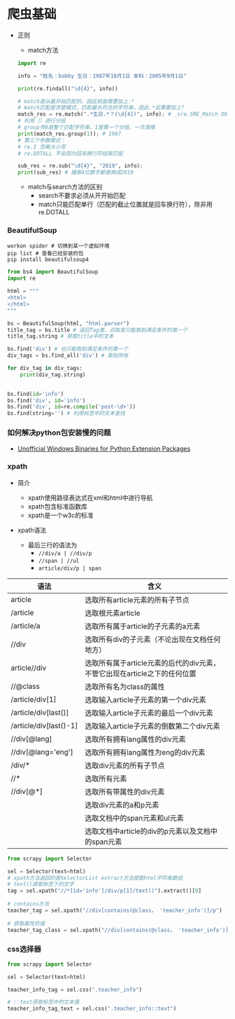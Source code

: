# 爬虫基础
- 正则
    - match方法
    ```python
    import re

    info = "姓名：bobby 生日：1987年10月1日 本科：2005年9月1日"

    print(re.findall("\d{4}", info))

    # match是从最开始匹配的，因此前面需要加上.*
    # match匹配是贪婪模式，匹配最长符合的字符串，因此.*后需要加上?
    match_res = re.match(".*生日.*？(\d{4})", info); # _sre.SRE_Match Object
    # 利用（）进行分组
    # group传0是整个匹配字符串，1是第一个分组，一次类推
    print(match_res.group(1)); # 1987
    # 第三个参数模式：
    # re.I 忽略大小写
    # re.DOTALL 不会因为回车换行符结束匹配

    sub_res = re.sub("\d{4}", "2019", info);
    print(sub_res) # 搜索4位数字都替换成2019
    ```

    - match与search方法的区别
        - search不要求必须从开开始匹配
        - match只能匹配单行（匹配的截止位置就是回车换行符），除非用re.DOTALL

### BeautifulSoup
```shell
workon spider # 切换到某一个虚拟环境
pip list # 查看已经安装的包
pip install beautifulsoup4
```
```python
from bs4 import BeautifulSoup
import re

html = """
<html>
</html>
"""

bs = BeautifulSoup(html, "html.parser")
title_tag = bs.title # 返回Tag类，点取发只能取到满足条件的第一个
title_tag.string # 获取title中的文本

bs.find('div') # 也只能取到满足条件的第一个
div_tags = bs.find_all('div') # 取到所有

for div_tag in div_tags:
    print(div_tag.string)
    

bs.find(id='info')
bs.find('div', id='info')
bs.find('div', id=re.compile('post-\d+'))
bs.find(string='') # 利用标签中的文本查找
```

### 如何解决python包安装慢的问题
- [Unofficial Windows Binaries for Python Extension Packages](https://www.lfd.uci.edu/~gohlke/pythonlibs/)

### xpath
- 简介
    - xpath使用路径表达式在xml和html中进行导航
    - xpath包含标准函数库
    - xpath是一个w3c的标准

- xpath语法 
    - 最后三行的语法为
        - `//div/a | //div/p`
        - `//span | //ul`
        - `article/div/p | span`
        
| 语法                   | 含义                                                                      |
| ---------------------- | ------------------------------------------------------------------------- |
| article                | 选取所有article元素的所有子节点                                           |
| /article               | 选取根元素article                                                         |
| /article/a             | 选取所有属于article的子元素的a元素                                        |
| //div                  | 选取所有div的子元素（不论出现在文档任何地方）                             |
| article//div           | 选取所有属于article元素的后代的div元素，不管它出现在article之下的任何位置 |
| //@class               | 选取所有名为class的属性                                                   |
| /article/div[1]        | 选取输入article子元素的第一个div元素                                      |
| /article/div[last()]   | 选取输入article子元素的最后一个div元素                                    |
| /article/div[last()-1] | 选取输入article子元素的倒数第二个div元素                                  |
| //div[@lang]           | 选取所有拥有lang属性的div元素                                             |
| //div[@lang='eng']     | 选取所有拥有lang属性为eng的div元素                                        |
| /div/*                 | 选取div元素的所有子节点                                                   |
| //*                    | 选取所有元素                                                              |
| //div[@*]              | 选取所有带属性的div元素                                                   |
|                        | 选取div元素的a和p元素                                                     |
|                        | 选取文档中的span元素和ul元素                                              |
|                        | 选取文档中article的div的p元素以及文档中的span元素                         |

```python
from scrapy import Selector

sel = Selector(text=html)
# xpath方法返回的是SelectorList extract方法提取html字符串数组
# text()提取标签下的文字
tag = sel.xpath("//*[id='info']/div/p[1]/text()").extract()[0]
 
# contains方法
teacher_tag = sel.xpath("//div[contains(@class， 'teacher_info')]/p")
 
# 获取属性的值
teacher_tag_class = sel.xpath("//div[contains(@class， 'teacher_info')]/@class"). extract()
```

### css选择器
```python
from scrapy import Selector

sel = Selector(text=html)

teacher_info_tag = sel.css(".teacher_info")

# ::text获取标签中的文本值
teacher_info_tag_text = sel.css(".teacher_info::text")
```